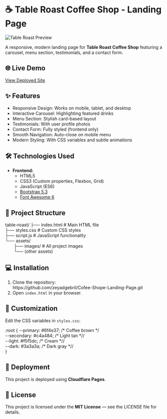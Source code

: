 <h1>☕ Table Roast Coffee Shop - Landing Page</h1>

  <div class="section">
    <img src="./assets/images/shop-image.png" alt="Table Roast Preview" class="preview-img">
    <p>A responsive, modern landing page for <strong>Table Roast Coffee Shop</strong> featuring a carousel, menu section, testimonials, and a contact form.</p>
  </div>

  <div class="section">
    <h2>🌐 Live Demo</h2>
    <p><a href="https://cofee-shope-landing-page.pages.dev/" target="_blank">View Deployed Site</a></p>
  </div>

  <div class="section">
    <h2>✨ Features</h2>
    <ul>
      <li>Responsive Design: Works on mobile, tablet, and desktop</li>
      <li>Interactive Carousel: Highlighting featured drinks</li>
      <li>Menu Section: Stylish card-based layout</li>
      <li>Testimonials: With user profile photos</li>
      <li>Contact Form: Fully styled (frontend only)</li>
      <li>Smooth Navigation: Auto-close on mobile menu</li>
      <li>Modern Styling: With CSS variables and subtle animations</li>
    </ul>
  </div>

  <div class="section">
    <h2>🛠️ Technologies Used</h2>
    <ul>
      <li><strong>Frontend:</strong>
        <ul>
          <li>HTML5</li>
          <li>CSS3 (Custom properties, Flexbox, Grid)</li>
          <li>JavaScript (ES6)</li>
          <li><a href="https://getbootstrap.com/" target="_blank">Bootstrap 5.3</a></li>
          <li><a href="https://fontawesome.com/" target="_blank">Font Awesome 6</a></li>
        </ul>
      </li>
    </ul>
  </div>

  <div class="section">
    <h2>📂 Project Structure</h2>
    <div class="code-block">
table-roast/
├── index.html          # Main HTML file<br>
├── styles.css          # Custom CSS styles<br>
├── script.js           # JavaScript functionality<br>
└── assets/<br>
  ├── images/           # All project images<br>
  └── (other assets)
    </div>
  </div>

  <div class="section">
    <h2>💻 Installation</h2>
    <ol>
      <li>Clone the repository:
        <div class="code-block">https://github.com/zeyadgebril/Cofee-Shope-Landing-Page.git</div>
      </li>
      <li>Open <code>index.html</code> in your browser.</li>
    </ol>
  </div>

  <div class="section">
    <h2>🎨 Customization</h2>
    <p>Edit the CSS variables in <code>styles.css</code>:</p>
    <div class="code-block">
:root {
  --primary: #6f4e37;    /* Coffee brown */</br>
  --secondary: #c4a484;  /* Light tan *//</br>
  --light: #f5f5dc;      /* Cream *//</br>
  --dark: #3a3a3a;       /* Dark gray *//</br>
}</br>
    </div>
  </div>

  <div class="section">
    <h2>🚀 Deployment</h2>
    <p>This project is deployed using <strong>Cloudflare Pages</strong>.</p>
  </div>

  <div class="section">
    <h2>📄 License</h2>
    <p>This project is licensed under the <strong>MIT License</strong> — see the LICENSE file for details.</p>
  </div>
